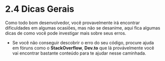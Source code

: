# 2.4 Dicas Gerais

Como todo bom desenvolvedor, você provavelmente irá encontrar dificuldades em algumas ocasiões, mas não se desanime, aqui fica algumas dicas de como você pode investigar mais sobre seus erros.

- Se você não conseguir descobrir o erro do seu código, procure ajuda em fóruns como o **StackOverflow**, **Dev.to** que lá provávelmente você vai encontrar bastante conteúdo para te ajudar nesse caminhada. 